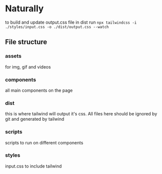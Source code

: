 # Naturally

to build and update output.css file in dist
run `npx tailwindcss -i ./styles/input.css -o ./dist/output.css --watch`

## File structure
### assets
for img, gif and videos
### components
all main components on the page
### dist
this is where tailwind will output it's css. All files here should be ignored by git and generated by tailwind
### scripts
scripts to run on different components
### styles
input.css to include tailwind